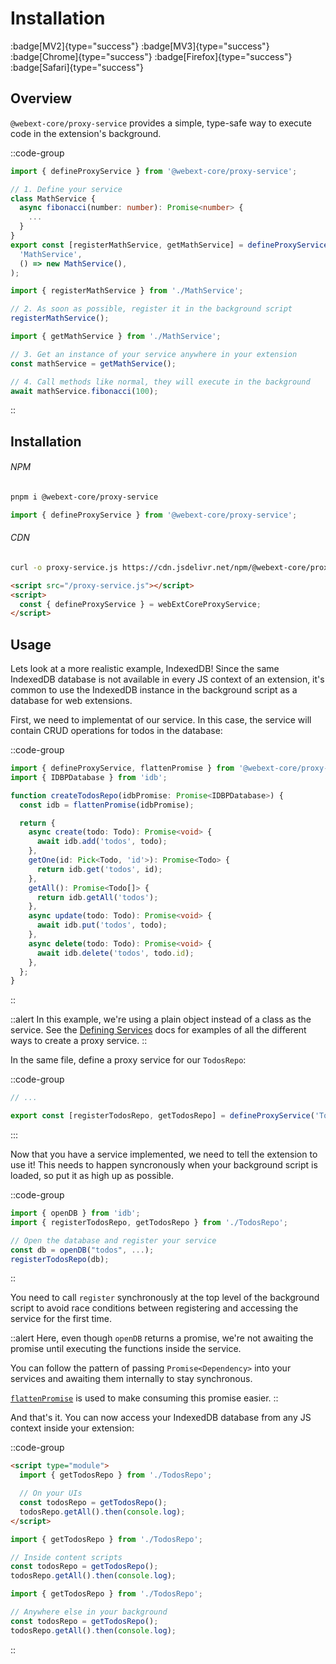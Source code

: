 # Installation

:badge[MV2]{type="success"} :badge[MV3]{type="success"} :badge[Chrome]{type="success"} :badge[Firefox]{type="success"} :badge[Safari]{type="success"}

## Overview

`@webext-core/proxy-service` provides a simple, type-safe way to execute code in the extension's background.

::code-group
  ```ts [MathService.ts]
  import { defineProxyService } from '@webext-core/proxy-service';

  // 1. Define your service
  class MathService {
    async fibonacci(number: number): Promise<number> {
      ...
    }
  }
  export const [registerMathService, getMathService] = defineProxyService(
    'MathService',
    () => new MathService(),
  );
  ```
  ```ts [background.ts]
  import { registerMathService } from './MathService';

  // 2. As soon as possible, register it in the background script
  registerMathService();
  ```
  ```ts [anywhere-else.ts]
  import { getMathService } from './MathService';

  // 3. Get an instance of your service anywhere in your extension
  const mathService = getMathService();

  // 4. Call methods like normal, they will execute in the background
  await mathService.fibonacci(100);
  ```
::

## Installation

###### NPM

```sh
pnpm i @webext-core/proxy-service
```

```ts
import { defineProxyService } from '@webext-core/proxy-service';
```

###### CDN

```sh
curl -o proxy-service.js https://cdn.jsdelivr.net/npm/@webext-core/proxy-service/lib/index.global.js
```

```html
<script src="/proxy-service.js"></script>
<script>
  const { defineProxyService } = webExtCoreProxyService;
</script>
```

## Usage

Lets look at a more realistic example, IndexedDB! Since the same IndexedDB database is not available in every JS context of an extension, it's common to use the IndexedDB instance in the background script as a database for web extensions.

First, we need to implementat of our service. In this case, the service will contain CRUD operations for todos in the database:

::code-group
  ```ts [TodosRepo.ts]
  import { defineProxyService, flattenPromise } from '@webext-core/proxy-service';
  import { IDBPDatabase } from 'idb';

  function createTodosRepo(idbPromise: Promise<IDBPDatabase>) {
    const idb = flattenPromise(idbPromise);

    return {
      async create(todo: Todo): Promise<void> {
        await idb.add('todos', todo);
      },
      getOne(id: Pick<Todo, 'id'>): Promise<Todo> {
        return idb.get('todos', id);
      },
      getAll(): Promise<Todo[]> {
        return idb.getAll('todos');
      },
      async update(todo: Todo): Promise<void> {
        await idb.put('todos', todo);
      },
      async delete(todo: Todo): Promise<void> {
        await idb.delete('todos', todo.id);
      },
    };
  }
  ```
::

::alert
In this example, we're using a plain object instead of a class as the service. See the [Defining Services](/proxy-service/defining-services) docs for examples of all the different ways to create a proxy service.
::

In the same file, define a proxy service for our `TodosRepo`:

::code-group
  ```ts [TodosRepo.ts]
  // ...

  export const [registerTodosRepo, getTodosRepo] = defineProxyService('TodosRepo', createTodosRepo);
  ```
:::

Now that you have a service implemented, we need to tell the extension to use it! This needs to happen syncronously when your background script is loaded, so put it as high up as possible.

::code-group
  ```ts [background.ts]
  import { openDB } from 'idb';
  import { registerTodosRepo, getTodosRepo } from './TodosRepo';

  // Open the database and register your service
  const db = openDB("todos", ...);
  registerTodosRepo(db);
  ```
::

You need to call `register` synchronously at the top level of the background script to avoid race conditions between registering and accessing the service for the first time.

::alert
Here, even though `openDB` returns a promise, we're not awaiting the promise until executing the functions inside the service.

You can follow the pattern of passing `Promise<Dependency>` into your services and awaiting them internally to stay synchronous.

[`flattenPromise`](/proxy-service/api#flattenpromise) is used to make consuming this promise easier.
::

And that's it. You can now access your IndexedDB database from any JS context inside your extension:

::code-group
  ```html [extension-page.html]
  <script type="module">
    import { getTodosRepo } from './TodosRepo';

    // On your UIs
    const todosRepo = getTodosRepo();
    todosRepo.getAll().then(console.log);
  </script>
  ```
  ```ts [content-script.ts]
  import { getTodosRepo } from './TodosRepo';

  // Inside content scripts
  const todosRepo = getTodosRepo();
  todosRepo.getAll().then(console.log);
  ```
  ```ts [background/some-helper.ts]
  import { getTodosRepo } from './TodosRepo';

  // Anywhere else in your background
  const todosRepo = getTodosRepo();
  todosRepo.getAll().then(console.log);
  ```
::
